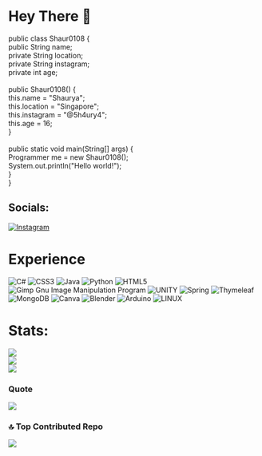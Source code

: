 # Hey There 🥶
public class Shaur0108 {<br>    public String name;<br>    private String location;<br>    private String instagram;<br>    private int age;<br><br>    public Shaur0108() {<br>        this.name = "Shaurya";<br>        this.location = "Singapore";<br>        this.instagram = "@5h4ury4";<br>        this.age = 16;<br>    }<br><br>    public static void main(String[] args) {<br>        Programmer me = new Shaur0108();<br>        System.out.println("Hello world!");<br>    }<br>}


## Socials:
[![Instagram](https://img.shields.io/badge/Instagram-%23E4405F.svg?logo=Instagram&logoColor=white)](https://instagram.com/5h4ury4) 

# Experience 
![C#](https://img.shields.io/badge/c%23-%23239120.svg?style=for-the-badge&logo=c-sharp&logoColor=white) ![CSS3](https://img.shields.io/badge/css3-%231572B6.svg?style=for-the-badge&logo=css3&logoColor=white) ![Java](https://img.shields.io/badge/java-%23ED8B00.svg?style=for-the-badge&logo=java&logoColor=white) ![Python](https://img.shields.io/badge/python-3670A0?style=for-the-badge&logo=python&logoColor=ffdd54) ![HTML5](https://img.shields.io/badge/html5-%23E34F26.svg?style=for-the-badge&logo=html5&logoColor=white) ![Gimp Gnu Image Manipulation Program](https://img.shields.io/badge/Gimp-657D8B?style=for-the-badge&logo=gimp&logoColor=FFFFFF) ![UNITY](https://img.shields.io/badge/Unity-%2320232a.svg?style=for-the-badge&logo=unity&logoColor=white) ![Spring](https://img.shields.io/badge/spring-%236DB33F.svg?style=for-the-badge&logo=spring&logoColor=white) ![Thymeleaf](https://img.shields.io/badge/Thymeleaf-%23005C0F.svg?style=for-the-badge&logo=Thymeleaf&logoColor=white) ![MongoDB](https://img.shields.io/badge/MongoDB-%234ea94b.svg?style=for-the-badge&logo=mongodb&logoColor=white) ![Canva](https://img.shields.io/badge/Canva-%2300C4CC.svg?style=for-the-badge&logo=Canva&logoColor=white) ![Blender](https://img.shields.io/badge/blender-%23F5792A.svg?style=for-the-badge&logo=blender&logoColor=white) ![Arduino](https://img.shields.io/badge/-Arduino-00979D?style=for-the-badge&logo=Arduino&logoColor=white) ![LINUX](https://img.shields.io/badge/Linux-FCC624?style=for-the-badge&logo=linux&logoColor=black)
# Stats:
![](https://github-readme-stats.vercel.app/api?username=Shaur0108&theme=dark&hide_border=true&include_all_commits=false&count_private=false)<br/>
![](https://github-readme-streak-stats.herokuapp.com/?user=Shaur0108&theme=dark&hide_border=true)<br/>
![](https://github-readme-stats.vercel.app/api/top-langs/?username=Shaur0108&theme=dark&hide_border=true&include_all_commits=false&count_private=false&layout=compact)

### Quote
![](https://quotes-github-readme.vercel.app/api?type=horizontal&theme=dark)

### 🔝 Top Contributed Repo
![](https://github-contributor-stats.vercel.app/api?username=Shaur0108&limit=5&theme=dark&combine_all_yearly_contributions=true)

<!-- Proudly created with GPRM ( https://gprm.itsvg.in ) -->

